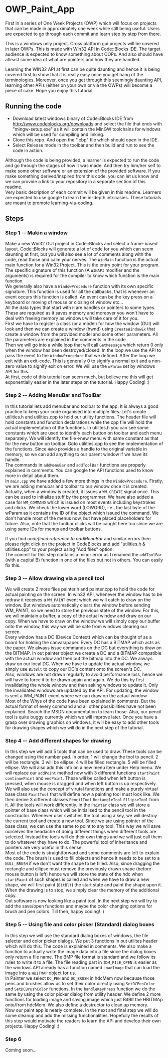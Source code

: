 # OWP_Paint_App
First in a series of One Week Projects (OWP) which will focus on projects that can be made in approximately one week while still being useful. Users are expected to go through each commit and learn step by step from there.  
  
This is a windows only project. Cross platform gui projects will be covered in later OWPs. This is made with Win32 API in Code::Blocks IDE. The target audience is expected to know something about OOPs. And also should have atleast some idea of what are pointers and how they are handled.  
  
Learning the WIN32 API at first can be quite daunting and hence it is being covered first to show that it is really easy once you get hang of the terminologies. Moreover, once you get through this seemingly daunting API, learning other APIs (either on your own or via the OWPs) will become a piece of cake. Hope you enjoy this tutorial.  
  
## Running the code
- Download latest windows binary of Code::Blocks IDE from http://www.codeblocks.org/downloads and select the file that ends with "mingw-setup.exe" as it will contain the MinGW toolchains for windows which will be used for compiling and linking.  
- Clone this repo. And open the ".cbp" file which should open in the IDE.  
- Select Release mode in the toolbar and then build and run to see the code in action.  
  
  
Although the code is being provided, a learner is expected to run the code and go through the stages of how it was made. And then try him/her self to make some other software or an extension of the provided software. If you make something derived/inspired from this code, you can let us know and we can provide a link to your repository in a separate section of this readme.  
Very basic decription of each commit will be given in this readme. Learners are expected to use google to learn the in-depth intricasies. These tutorials are meant to promote learning-via-coding.  
  
## Steps
### Step 1 -- Makin a window
Make a new Win32 GUI project in Code::Blocks and select a frame-based layout. Code::Blocks will generate a lot of code for you which can seem daunting at first, but you will also see a lot of comments along with the code, read those and calm your nerves. The `WinMain` function is the actual main function for a Win32 Project. This is the entry point for your program. The specific signature of this function (A `WINAPI` modifier and the arguments) is required for the compiler to know which function is the main function.  
We generally also have a `WindowProcedure` function with its own specific signature. This function is used for all the callbacks, that is whenever an event occurs this function is called. An event can be the key press on a keyboard or moving of mouse or closing of window etc...  
All the data types that start with `H` are handles or pointers to some types. These are required as it saves memory and moreover you won't have to deal with freeing memory as windows will take care of it for you.  
First we have to register a class (or a model) for how the window (GUI) will look and then we can create a window (hwnd) using `CreateWindowEx` that create a window from the provided model and some other parameters. All the parameters are explained in the comments in the code.  
Then we will go into a while loop that will call `GetMessage` which return 0 only when the window has been destroyed/closed. In the loop we use the API to pass the event to the `WindowProcedure` that we defined. After the loop we exit with an exit-code. This is generally 0 to signify a normal exit and a non-zero value to signify exit on error. We will use the `wParam` set by windows API for this.  
At first, code of this tutorial can seem much, but believe me this will get exponentially easier in the later steps on the tutorial. Happy Coding! :)  
  
### Step 2 -- Adding MenuBar and ToolBar
In this tutorial lets add menubar and toolbar to the app. It is always a good practice to keep your code organised into multiple files. Let's create utilities.h and utilities.cpp to hold our utility functions. The header file will hold constants and function declarations while the cpp file will hold the actual implementation of the functions. In utilites.h you can see some constants which are used to identify each button on toolbar and each menu separately. We will identify the file->new menu with same constant as that for the new button on toolbar. Goto utilities.cpp to see the implementation of the functions. Since `HWND` provides a handle to the original variable in memory, so we can add anything to our parent window if we have its handle.  
The commands in `addMenuBar` and `addToolBar` functions are properly explained in comments. You can google the API functions used to know more in detail about them.  
In `main.cpp` we have added a few more things in the `WindowProcedure`. Firstly, we are adding menubar and toolbar to our window once it is created. Actually, when a window is created, it issues a `WM_CREATE` signal once. This can be used to initialize stuff by the programmer. We have also added a case for `WM_COMMAND` which is issued on most events including keystrokes and clicks. We check the lower word (LOWORD), i.e., the last byte of the wParam as it contains the ID of the object which issued the command. We don't handle most of the menus now, but have placed placeholders for future. Also, note that the toolbar clicks will be caught here too since we are using same IDs for menus and toolbar buttons.  
  
If you find *undefined reference to addMenuBar* and similar errors then please right click on the project in CodeBlocks and add "utilities.h & utilities.cpp" to your project using "Add files" option.  
The commit for this step contains a minor error as I renamed the `addToolBar` (with a capital B) function in one of the files but not in others. You can easily fix this.

### Step 3 -- Allow drawing via a pencil tool
We will create 2 more files painter.h and painter.cpp to hold the code for actual painting on the screen. In win32 API, whenever the window has to be redraw it receives a `WM_PAINT` event which we will catch to draw on the window. But windows automatically clears the window before sending WM_PAINT, so we need to store the previous state of the window. For this, we will maintain a buffer, a copy of the actual window and draw on our copy. When we have to draw on the window we will simply copy our buffer onto the window, this way we will be safe from windows clearing our screen.  
Every window has a DC (Device Context) which can be thought of as a board for holding the canvas/paper. Every DC has a BITMAP which acts as the paper. We always issue commands on the DC but everything is draw on the BITMAP. In out painter object we create a DC and a BITMAP compatible with the actual window and then put the bitmap into the DC. We always draw on our local DC. When we have to update the actual window, we simply use `BitBlt` to copy our DC's content onto the screen's DC.  
Also, windows are not drawn regularly to avoid performance loss, hence we will have to force it to be drawn again and again. We do this by first invalidating the whole window and then asking windows to update it. Only the invalidated windows are updated by the API. For updating, the window is sent a WM_PAINT event where we can draw on the actaul window.  
Most of the Whys of the code have been explained in comments. But the actual format of every command and all other possibilities have not been explained. Search the MSDN documentation to learn those. Also, our pencil tool is quite buggy currently which we will improve later. Once you have a grasp over drawing graphics on windows, it will be easy to add other tools for drawing shapes which we will do in the next step of the tutorial.  

### Step 4 -- Add different shapes for drawing
In this step we will add 5 tools that can be used to draw. These tools can be changed using the number pad. In order, 1 will change the tool to pencil. 2 will be rectangle. 3 will be ellipse. 4 will be filled rectangle. 5 will be filled ellipse. We will also add this info on a new menu item under Help menu. We will replace our `addPoint` method now with 3 different functions `startPaint` `continuePaint` and `endPaint`. These will be called when left button is pressed, when mouse is dragged and when left button is up respectively.  
We will also use the concept of virutal functions and make a purely virtual base class `PaintTool` that will define how a painting tool must look like. We then derive 3 different classes `PencilTool` `RectangleTool` `EllipseTool` from it. All the tools will work differently. In the `Painter` class we will store a pointer of base class which will be initialised to the pencil tool in the constructor. Whenever user switches the tool using a key, we will destroy the current tool and create a new tool. Since we are using pointer of the base class, we can use the same to point to any tool. This way we will save ourselves the headache of doing different things when different tools are selected. Instead the tools will do their own things and we will just call them to do whatever they have to do. The powerful tool of inheritance and pointers are very useful in this sense.  
Most of the code is straightforward and some comments are left to explain the code. The brush is used to fill objects and hence it needs to be set to a `NULL_BRUSH` if we don't want the shape to be filled. Also, since dragging the rectangle and ellipse must remove the previously drawn shape (before mouse button is left) hence we will store the state of the hdc when `startPaint` of such shapes is called and when we have to draw a new shape, we will first paint (`BitBlt`) the start state and paint the shape upon it. When the drawing is to stop, we simply clear the memory of the additional copy.  
Out software is now looking like a paint tool. In the next step we will try to add the save/open functions and maybe the color changing options for brush and pen colors. Till then, happy coding! :)  

### Step 5 -- Using file and color picker (Standard) dialog boxes
In this step we will use the standard dialog boxes of windows, the file selecter and color picker dialogs. We put 3 functions in out utilites header which will do this. The code is explained in comments. We also make a function to actually write the image data into a file since the dialog boxes only return a file name. The BMP file format is standard and we follow its rules to write it to a file. The file reading part in `IDM_FILE_OPEN` is easier as the windows API already has a function named `LoadImage` that can load the image into a `HBITMAP` object for us.  
In Painter we select `DC_PEN` and `DC_BRUSH` in hdcMem now because those pens and brushes allow us to set their color directly using `SetDCPenColor` and `SetDCBrushColor` functions. In the `handleKeyPress` function we do the same by using the color picker dialog from utility header. We define 2 more functions for loading image and saving image which just BitBlt the HBITMAp onto/from hdcMem. We also define a destructor to clean up memory.  
Now our paint app is nearly complete. In the next and final step we will do some cleanup and add the missing functionalities. Hopefully the results of this step would motivate the readers to learn the API and develop their own projects. Happy Coding! :)  

### Step 6
Coming soon...  
